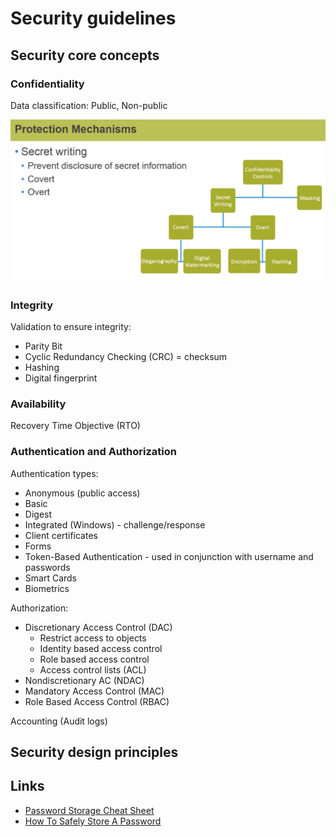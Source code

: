 # Security guidelines

## Security core concepts

### Confidentiality

Data classification: Public, Non-public

![Protection mechanisms](security/protection-mechanisms.png)

### Integrity

Validation to ensure integrity:
* Parity Bit
* Cyclic Redundancy Checking (CRC) = checksum
* Hashing
* Digital fingerprint

### Availability

Recovery Time Objective (RTO)

### Authentication and Authorization

Authentication types:
* Anonymous (public access)
* Basic
* Digest
* Integrated (Windows) - challenge/response
* Client certificates
* Forms
* Token-Based Authentication - used in conjunction with username and passwords
* Smart Cards
* Biometrics

Authorization:
* Discretionary Access Control (DAC)
    * Restrict access to objects
    * Identity based access control
    * Role based access control
    * Access control lists (ACL)
* Nondiscretionary AC (NDAC)
* Mandatory Access Control (MAC)
* Role Based Access Control (RBAC)

Accounting (Audit logs)

## Security design principles

## Links

* [Password Storage Cheat Sheet](https://www.owasp.org/index.php/Password_Storage_Cheat_Sheet)
* [How To Safely Store A Password](https://codahale.com/how-to-safely-store-a-password/)